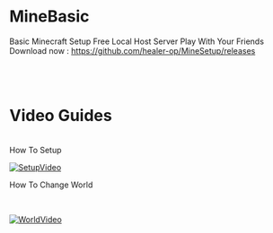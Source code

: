 # MineBasic
Basic Minecraft Setup Free Local Host Server Play With Your Friends <br />
Download now : https://github.com/healer-op/MineSetup/releases <br />
<br />
<br />
<br />
# Video Guides
<br />
How To Setup
<br />

[![SetupVideo](https://img.youtube.com/vi/FedrwJ8xW1Y/0.jpg)](https://www.youtube.com/watch?v=FedrwJ8xW1Y)
<br />

How To Change World 

<br />

[![WorldVideo](https://img.youtube.com/vi/oUp84ZIKB6I/0.jpg)](https://www.youtube.com/watch?v=oUp84ZIKB6I)

